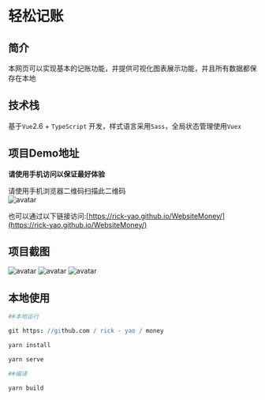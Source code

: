 # 轻松记账

## 简介

本网页可以实现基本的记账功能，并提供可视化图表展示功能，并且所有数据都保存在本地

## 技术栈

基于`Vue`2.6 + `TypeScript` 开发，样式语言采用`Sass`，全局状态管理使用`Vuex`

## 项目Demo地址

**请使用手机访问以保证最好体验**

请使用手机浏览器二维码扫描此二维码  
![avatar](./src/pic/qrcode.png)

也可以通过以下链接访问:[https://rick-yao.github.io/WebsiteMoney/](https://rick-yao.github.io/WebsiteMoney/)

## 项目截图

![avatar](./src/pic/IMG_2389.PNG)
![avatar](./src/pic/IMG_2391.PNG)
![avatar](./src/pic/IMG_2390.PNG)

## 本地使用

```coffeescript
##本地运行

git https: //github.com / rick - yao / money

yarn install

yarn serve

##编译

yarn build

```